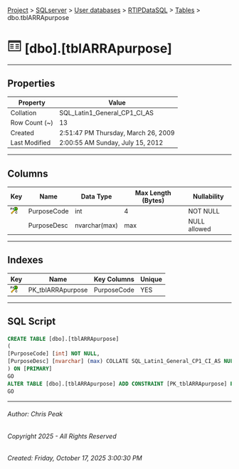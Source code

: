 #### 

[Project](../../../../index.md) > [SQLserver](../../../index.md) > [User databases](../../index.md) > [RTIPDataSQL](../index.md) > [Tables](Tables.md) > dbo.tblARRApurpose

# ![Tables](../../../../Images/Table32.png) [dbo].[tblARRApurpose]

---

## <a name="#properties"></a>Properties

| Property | Value |
|---|---|
| Collation | SQL_Latin1_General_CP1_CI_AS |
| Row Count (~) | 13 |
| Created | 2:51:47 PM Thursday, March 26, 2009 |
| Last Modified | 2:00:55 AM Sunday, July 15, 2012 |


---

## <a name="#columns"></a>Columns

| Key | Name | Data Type | Max Length (Bytes) | Nullability |
|---|---|---|---|---|
| [![Cluster Primary Key PK_tblARRApurpose: PurposeCode](../../../../Images/pkcluster.png)](#indexes) | PurposeCode | int | 4 | NOT NULL |
|  | PurposeDesc | nvarchar(max) | max | NULL allowed |


---

## <a name="#indexes"></a>Indexes

| Key | Name | Key Columns | Unique |
|---|---|---|---|
| [![Cluster Primary Key PK_tblARRApurpose: PurposeCode](../../../../Images/pkcluster.png)](#indexes) | PK_tblARRApurpose | PurposeCode | YES |


---

## <a name="#sqlscript"></a>SQL Script

```sql
CREATE TABLE [dbo].[tblARRApurpose]
(
[PurposeCode] [int] NOT NULL,
[PurposeDesc] [nvarchar] (max) COLLATE SQL_Latin1_General_CP1_CI_AS NULL
) ON [PRIMARY]
GO
ALTER TABLE [dbo].[tblARRApurpose] ADD CONSTRAINT [PK_tblARRApurpose] PRIMARY KEY CLUSTERED ([PurposeCode]) ON [PRIMARY]
GO

```


---

###### Author:  Chris Peak

###### Copyright 2025 - All Rights Reserved

###### Created: Friday, October 17, 2025 3:00:30 PM

